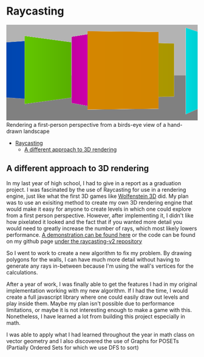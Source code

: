 # Raycasting 

![blabla](./img/Main_pic2.png)
Rendering a first-person perspective from a birds-eye view of a hand-drawn landscape

- [Raycasting](#raycasting)
  - [A different approach to 3D rendering](#a-different-approach-to-3d-rendering)

## A different approach to 3D rendering

In my last year of high school, I had to give in a report as a graduation project. I was fascinated by the use of Raycasting for use in a rendering engine, just like what the first 3D games like [Wolfenstein 3D](https://en.wikipedia.org/wiki/Wolfenstein_3D) did.
My plan was to use an exisiting method to create my own 3D rendering engine that would make it easy for anyone to create levels in which one could explore from a first person perspective. However, after implementing it, I didn't like how pixelated it looked and the fact that if you wanted more detail you would need to greatly increase the number of rays, which most likely lowers performance. [A demonstration can be found here](http://mhamelink.com/raycasting-v2) or the code can be found on my github page [under the raycasting-v2 repository](https://github.com/animarcus/raycasting-v2)

So I went to work to create a new algorithm to fix my problem. By drawing polygons for the walls, I can have much more detail without having to generate any rays in-between because I'm using the wall's vertices for the calculations.

After a year of work, I was finally able to get the features I had in my original implementation working with my new algorithm.
If I had the time, I would create a full javascript library where one could easily draw out levels and play inside them.
Maybe my plan isn't possible due to performance limitations, or maybe it is not interesting enough to make a game with this.
Nonetheless, I have learned a lot from building this project especially in math.

I was able to apply what I had learned throughout the year in math class on vector geometry and I also discovered the use of Graphs for POSETs (Partially Ordered Sets for which we use DFS to sort)


<!-- Structure:
How raycasting is ususally done

The basics of my new method

The specifics -->
